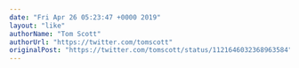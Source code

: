 ```yaml
---
date: "Fri Apr 26 05:23:47 +0000 2019"
layout: "like"
authorName: "Tom Scott"
authorUrl: "https://twitter.com/tomscott"
originalPost: "https://twitter.com/tomscott/status/1121646032368963584"
---
```

